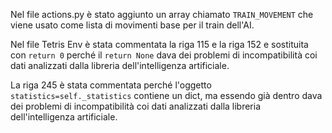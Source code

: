 Nel file actions.py è stato aggiunto un array chiamato `TRAIN_MOVEMENT` che viene usato come lista di movimenti base per il train dell'AI.

Nel file Tetris Env è stata commentata la riga 115 e la riga 152 e sostituita con `return 0` perché il `return None` dava dei problemi di incompatibilità coi dati analizzati dalla libreria dell'intelligenza artificiale.

La riga 245 è stata commentata perché l'oggetto  `statistics=self._statistics` contiene un dict, ma essendo già dentro  dava dei problemi di incompatibilità coi dati analizzati dalla libreria dell'intelligenza artificiale.